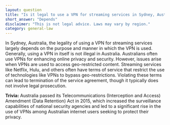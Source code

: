 ```yaml
---
layout: question
title: "Is it legal to use a VPN for streaming services in Sydney, Australia?"
short_answer: "Depends"
disclaimer: "This is not legal advice. Laws may vary by region."
category: general-law
---
```

In Sydney, Australia, the legality of using a VPN for streaming services largely depends on the purpose and manner in which the VPN is used. Generally, using a VPN in itself is not illegal in Australia. Australians often use VPNs for enhancing online privacy and security. However, issues arise when VPNs are used to access geo-restricted content. Streaming services like Netflix, Hulu, and others often have terms of service that restrict the use of technologies like VPNs to bypass geo-restrictions. Violating these terms can lead to termination of the service agreement, though it typically does not involve legal prosecution.

**Trivia:** Australia passed its Telecommunications (Interception and Access) Amendment (Data Retention) Act in 2015, which increased the surveillance capabilities of national security agencies and led to a significant rise in the use of VPNs among Australian internet users seeking to protect their privacy.
